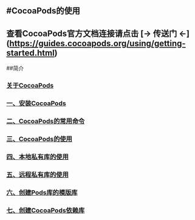 #CocoaPods的使用
----------------------------------------------
查看CocoaPods官方文档连接请点击 [&rarr; 传送门 &larr;] (https://guides.cocoapods.org/using/getting-started.html)
----------------------------------------------

##简介
### [关于CocoaPods](关于CocoaPods.md)

### [一、安装CocoaPods](安装CocoaPods.md)

### [二、CocoaPods的常用命令](CocoaPods的常用命令.md)

### [三、CocoaPods的使用](CocoaPods的使用.md)

### [四、本地私有库的使用](本地私有库的使用.md)

### [五、远程私有库的使用](远程私有库的使用.md)

### [六、创建Pods库的模版库](创建Pods库的模版库.md)

### [七、创建CocoaPods依赖库](创建CocoaPods依赖库.md)
